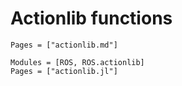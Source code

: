 # Actionlib functions
```@index
Pages = ["actionlib.md"]
```

```@autodocs
Modules = [ROS, ROS.actionlib]
Pages = ["actionlib.jl"]
```
